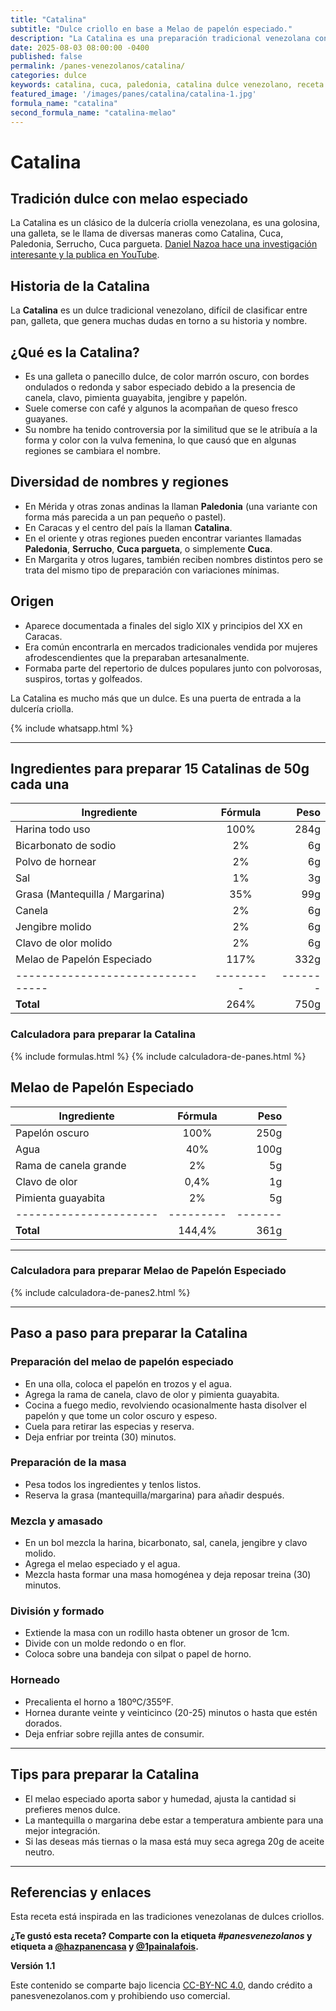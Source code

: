```yaml
---
title: "Catalina"
subtitle: "Dulce criollo en base a Melao de papelón especiado."
description: "La Catalina es una preparación tradicional venezolana conocida también como Cuca, Paledonia, Serrucho o Cuca pargueta."
date: 2025-08-03 08:00:00 -0400
published: false
permalink: /panes-venezolanos/catalina/
categories: dulce
keywords: catalina, cuca, paledonia, catalina dulce venezolano, receta de catalina, receta catalina
featured_image: '/images/panes/catalina/catalina-1.jpg'
formula_name: "catalina"
second_formula_name: "catalina-melao"
---
```


# Catalina

## Tradición dulce con melao especiado

La Catalina es un clásico de la dulcería criolla venezolana, es una golosina, una galleta, se le llama de diversas maneras como Catalina, Cuca, Paledonia, Serrucho, Cuca pargueta. [Daniel Nazoa hace una investigación interesante y la publica en YouTube](https://www.youtube.com/watch?v=cxGUgiAxQZk).

## Historia de la Catalina

La **Catalina** es un dulce tradicional venezolano, difícil de clasificar entre pan, galleta, que genera muchas dudas en torno a su historia y nombre.

## ¿Qué es la Catalina?

* Es una galleta o panecillo dulce, de color marrón oscuro, con bordes ondulados o redonda y sabor especiado debido a la presencia de canela, clavo, pimienta guayabita, jengibre y papelón.
* Suele comerse con café y algunos la acompañan de queso fresco guayanes.
* Su nombre ha tenido controversia por la similitud que se le atribuía a la forma y color con la vulva femenina, lo que causó que en algunas regiones se cambiara el nombre.

## Diversidad de nombres y regiones

* En Mérida y otras zonas andinas la llaman **Paledonia** (una variante con forma más parecida a un pan pequeño o pastel).
* En Caracas y el centro del país la llaman **Catalina**.
* En el oriente y otras regiones pueden encontrar variantes llamadas **Paledonia**, **Serrucho**, **Cuca pargueta**, o simplemente **Cuca**.
* En Margarita y otros lugares, también reciben nombres distintos pero se trata del mismo tipo de preparación con variaciones mínimas.

## Origen

* Aparece documentada a finales del siglo XIX y principios del XX en Caracas.
* Era común encontrarla en mercados tradicionales vendida por mujeres afrodescendientes que la preparaban artesanalmente.
* Formaba parte del repertorio de dulces populares junto con polvorosas, suspiros, tortas y golfeados.

La Catalina es mucho más que un dulce. Es una puerta de entrada a la dulcería criolla.


{% include whatsapp.html %}

---

## Ingredientes para preparar 15 Catalinas de 50g cada una

| Ingrediente                     | Fórmula | Peso  |
|---------------------------------|:-------:|------:|
| Harina todo uso                 |  100%   |  284g |
| Bicarbonato de sodio            |    2%   |    6g |
| Polvo de hornear                |    2%   |    6g |
| Sal                             |    1%   |    3g |
| Grasa (Mantequilla / Margarina) |   35%   |   99g |
| Canela                          |    2%   |    6g |
| Jengibre molido                 |    2%   |    6g |
| Clavo de olor molido            |    2%   |    6g |
| Melao de Papelón Especiado      |  117%   |  332g |
|---------------------------------|---------|-------|
| **Total**                       |  264%   |  750g |

### Calculadora para preparar la Catalina

{% include formulas.html %}
{% include calculadora-de-panes.html %}

## Melao de Papelón Especiado

| Ingrediente          | Fórmula | Peso  |
|----------------------|:-------:|------:|
| Papelón oscuro       |  100%   |  250g |
| Agua                 |   40%   |  100g |
| Rama de canela grande|    2%   |    5g |
| Clavo de olor        |  0,4%   |    1g |
| Pimienta guayabita   |    2%   |    5g |
|----------------------|---------|-------|
| **Total**            | 144,4%  |  361g |

---

### Calculadora para preparar Melao de Papelón Especiado

{% include calculadora-de-panes2.html %}

---

## Paso a paso para preparar la Catalina

### Preparación del melao de papelón especiado

- En una olla, coloca el papelón en trozos y el agua.
- Agrega la rama de canela, clavo de olor y pimienta guayabita.
- Cocina a fuego medio, revolviendo ocasionalmente hasta disolver el papelón y que tome un color oscuro y espeso.
- Cuela para retirar las especias y reserva.
- Deja enfriar por treinta (30) minutos.

### Preparación de la masa

- Pesa todos los ingredientes y tenlos listos.
- Reserva la grasa (mantequilla/margarina) para añadir después.

### Mezcla y amasado

- En un bol mezcla la harina, bicarbonato, sal, canela, jengibre y clavo molido.
- Agrega el melao especiado y el agua.
- Mezcla hasta formar una masa homogénea y deja reposar treina (30) minutos.

### División y formado

- Extiende la masa con un rodillo hasta obtener un grosor de 1cm.
- Divide con un molde redondo o en flor.
- Coloca sobre una bandeja con silpat o papel de horno.

### Horneado

- Precalienta el horno a 180ºC/355ºF.
- Hornea durante veinte y veinticinco (20-25) minutos o hasta que estén dorados.
- Deja enfriar sobre rejilla antes de consumir.

---

## Tips para preparar la Catalina

- El melao especiado aporta sabor y humedad, ajusta la cantidad si prefieres menos dulce.
- La mantequilla o margarina debe estar a temperatura ambiente para una mejor integración.
- Si las deseas más tiernas o la masa está muy seca agrega 20g de aceite neutro.

---

## Referencias y enlaces

Esta receta está inspirada en las tradiciones venezolanas de dulces criollos.

**¿Te gustó esta receta? Comparte con la etiqueta _#panesvenezolanos_ y etiqueta a [@hazpanencasa](https://www.instagram.com/hazpanencasa) y [@1painalafois](https://www.instagram.com/1painalafois).**

__Versión 1.1__

Este contenido se comparte bajo licencia [CC-BY-NC 4.0](https://creativecommons.org/licenses/by-nc/4.0/deed.es), dando crédito a panesvenezolanos.com y prohibiendo uso comercial.

